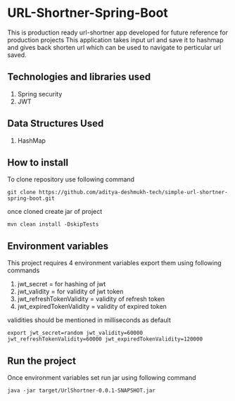 # URL-Shortner-Spring-Boot
This is production ready url-shortner app developed for future reference for production projects
This application takes input url and save it to hashmap and gives back shorten url which can be used to navigate to perticular url saved.

## Technologies and libraries used
1. Spring security 
2. JWT

## Data Structures Used
1. HashMap

## How to install
To clone repository use following command
```shell
git clone https://github.com/aditya-deshmukh-tech/simple-url-shortner-spring-boot.git
```

once cloned create jar of project
```shell
mvn clean install -DskipTests
```
## Environment variables 
This project requires 4 environment variables export them using following commands
1. jwt_secret = for hashing of jwt
2. jwt_validity = for validity of jwt token
3. jwt_refreshTokenValidity = validity of refresh token
4. jwt_expiredTokenValidity = validity of expired token

validities should be mentioned in milliseconds as default
```shell
export jwt_secret=random jwt_validity=60000 jwt_refreshTokenValidity=60000 jwt_expiredTokenValidity=120000
```
## Run the project
Once environment variables set run jar using following command
```shell
java -jar target/UrlShortner-0.0.1-SNAPSHOT.jar
```
